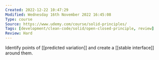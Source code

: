 ```yaml
---
Created: 2022-12-22 10:47:29
Modified: Wednesday 16th November 2022 16:45:08
Type: course
Source: https://www.udemy.com/course/solid-principles/
Tags: [development/clean-code/solid/open-closed-principle, review]
Review: Hard
---
```


Identify points of [[predicted variation]] and create a [[stable interface]] around them.